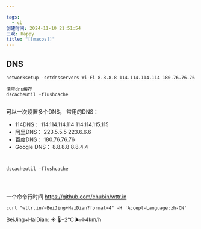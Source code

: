 ```yaml
---

tags:
  - cb
创建时间: 2024-11-10 21:51:54
三观: Happy
title: "[[macos]]"
---
```



## DNS

```plain_text
networksetup -setdnsservers Wi-Fi 8.8.8.8 114.114.114.114 180.76.76.76

清空dns缓存
dscacheutil -flushcache


```

可以一次设置多个DNS， 常用的DNS：

- 114DNS： 114.114.114.114 114.114.115.115
- 阿里DNS： 223.5.5.5 223.6.6.6
- 百度DNS： 180.76.76.76
- Google DNS： 8.8.8.8 8.8.4.4
```


dscacheutil -flushcache




```



一个命令行时间
https://github.com/chubin/wttr.in

```shell
curl "wttr.in/~BeiJing+HaiDian?format=4" -H 'Accept-Language:zh-CN'
```

BeiJing+HaiDian: ☀️   🌡️+2°C 🌬️↓4km/h

